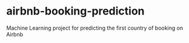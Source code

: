 # airbnb-booking-prediction
Machine Learning project for predicting the first country of booking on Airbnb
